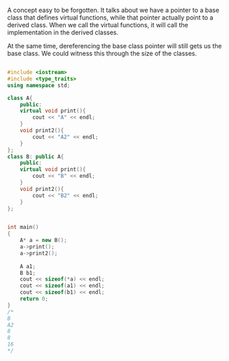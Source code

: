 A concept easy to be forgotten. 
It talks about we have a pointer to a base class that defines virtual functions, while that pointer actually point to a derived class.
When we call the virtual functions, it will call the implementation in the derived classes.

At the same time, dereferencing the base class pointer will still gets us the base class. We could witness this through the size of the classes.

``` C++

#include <iostream>
#include <type_traits>
using namespace std;

class A{
    public:
    virtual void print(){
        cout << "A" << endl;
    }
    void print2(){
        cout << "A2" << endl;
    }
};
class B: public A{
    public:
    virtual void print(){
        cout << "B" << endl;
    }
    void print2(){
        cout << "B2" << endl;
    }
};


int main()
{
    A* a = new B();
    a->print();
    a->print2();
    
    A a1;
    B b1;
    cout << sizeof(*a) << endl;
    cout << sizeof(a1) << endl;
    cout << sizeof(b1) << endl;
    return 0;
}
/*
B
A2
8
8
16
*/
```